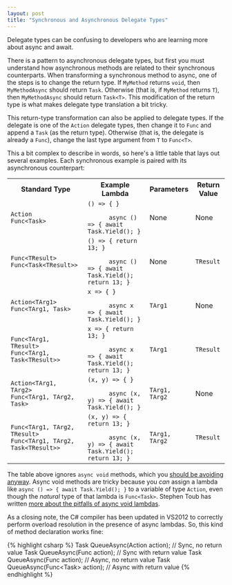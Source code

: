 ```yaml
---
layout: post
title: "Synchronous and Asynchronous Delegate Types"
---
```

Delegate types can be confusing to developers who are learning more about async and await.

There is a pattern to asynchronous delegate types, but first you must understand how asynchronous methods are related to their synchronous counterparts. When transforming a synchronous method to async, one of the steps is to change the return type. If `MyMethod` returns `void`, then `MyMethodAsync` should return `Task`. Otherwise (that is, if `MyMethod` returns `T`), then `MyMethodAsync` should return `Task<T>`. This modification of the return type is what makes delegate type translation a bit tricky.

<!--<blockquote>Actually, if C# had a true "void type" (commonly called "unit" in functional languages), we wouldn't have this problem. But it's too late for that now.</blockquote>-->

This return-type transformation can also be applied to delegate types. If the delegate is one of the `Action` delegate types, then change it to `Func` and append a `Task` (as the return type). Otherwise (that is, the delegate is already a `Func`), change the last type argument from `T` to `Func<T>`.

This a bit complex to describe in words, so here's a little table that lays out several examples. Each synchronous example is paired with its asynchronous counterpart:

<div class="panel panel-default">
  <table class="table table-striped">

<tr>
  <th>Standard Type</th>
  <th>Example Lambda</th>
  <th>Parameters</th>
  <th>Return Value</th>
</tr>
<tr>
  <td>
    <code class="csharp">Action</code>
    <br />
    <code class="csharp">Func&lt;Task&gt;</code>
  </td>
  <td>
    <code class="csharp">() =&gt; { }</code>
    <br />
    <code class="csharp">
      <span class="keyword">async</span> () =&gt; { <span class="keyword">await</span> Task.Yield(); }</code>
  </td>
  <td>None</td>
  <td>None</td>
</tr>
<tr>
  <td>
    <code class="csharp">Func&lt;TResult&gt;</code>
    <br />
    <code class="csharp">Func&lt;Task&lt;TResult&gt;&gt;</code>
  </td>
  <td>
    <code class="csharp">() =&gt; { <span class="keyword">return</span> 13; }</code>
    <br />
    <code class="csharp">
      <span class="keyword">async</span> () =&gt; { <span class="keyword">await</span> Task.Yield(); <span class="keyword">return</span> 13; }</code>
  </td>
  <td>None</td>
  <td>
    <code class="csharp">TResult</code>
  </td>
</tr>
<tr>
  <td>
    <code class="csharp">Action&lt;TArg1&gt;</code>
    <br />
    <code class="csharp">Func&lt;TArg1, Task&gt;</code>
  </td>
  <td>
    <code class="csharp">x =&gt; { }</code>
    <br />
    <code class="csharp">
      <span class="keyword">async</span> x =&gt; { <span class="keyword">await</span> Task.Yield(); }</code>
  </td>
  <td>
    <code class="csharp">TArg1</code>
  </td>
  <td>None</td>
</tr>
<tr>
  <td>
    <code class="csharp">Func&lt;TArg1, TResult&gt;</code>
    <br />
    <code class="csharp">Func&lt;TArg1, Task&lt;TResult&gt;&gt;</code>
  </td>
  <td>
    <code class="csharp">x =&gt; { <span class="keyword">return</span> 13; }</code>
    <br />
    <code class="csharp">
      <span class="keyword">async</span> x =&gt; { <span class="keyword">await</span> Task.Yield(); <span class="keyword">return</span> 13; }</code>
  </td>
  <td>
    <code class="csharp">TArg1</code>
  </td>
  <td>
    <code class="csharp">TResult</code>
  </td>
</tr>
<tr>
  <td>
    <code class="csharp">Action&lt;TArg1, TArg2&gt;</code>
    <br />
    <code class="csharp">Func&lt;TArg1, TArg2, Task&gt;</code>
  </td>
  <td>
    <code class="csharp">(x, y) =&gt; { }</code>
    <br />
    <code class="csharp">
      <span class="keyword">async</span> (x, y) =&gt; { <span class="keyword">await</span> Task.Yield(); }</code>
  </td>
  <td>
    <code class="csharp">TArg1, TArg2</code>
  </td>
  <td>None</td>
</tr>
<tr>
  <td>
    <code class="csharp">Func&lt;TArg1, TArg2, TResult&gt;</code>
    <br />
    <code class="csharp">Func&lt;TArg1, TArg2, Task&lt;TResult&gt;&gt;</code>
  </td>
  <td>
    <code class="csharp">(x, y) =&gt; { <span class="keyword">return</span> 13; }</code>
    <br />
    <code class="csharp">
      <span class="keyword">async</span> (x, y) =&gt; { <span class="keyword">await</span> Task.Yield(); <span class="keyword">return</span> 13; }</code>
  </td>
  <td>
    <code class="csharp">TArg1, TArg2</code>
  </td>
  <td>
    <code class="csharp">TResult</code>
  </td>
</tr>
  </table>
</div>

The table above ignores `async void` methods, which you [should be avoiding anyway](http://msdn.microsoft.com/en-us/magazine/jj991977.aspx). Async void methods are tricky because you _can_ assign a lambda like `async () => { await Task.Yield(); }` to a variable of type `Action`, even though the _natural_ type of that lambda is `Func<Task>`. Stephen Toub has written [more about the pitfalls of async void lambdas](http://blogs.msdn.com/b/pfxteam/archive/2012/02/08/10265476.aspx).

As a closing note, the C# compiler has been updated in VS2012 to correctly perform overload resolution in the presence of async lambdas. So, this kind of method declaration works fine:

{% highlight csharp %}
Task QueueAsync(Action action); // Sync, no return value
Task<T> QueueAsync<T>(Func<T> action); // Sync with return value
Task QueueAsync(Func<Task> action); // Async, no return value
Task<T> QueueAsync<T>(Func<Task<T>> action); // Async with return value
{% endhighlight %}